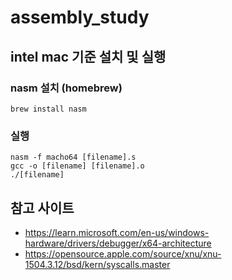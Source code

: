 # assembly_study

## intel mac 기준 설치 및 실행
### nasm 설치 (homebrew)
```
brew install nasm
```

### 실행
```
nasm -f macho64 [filename].s
gcc -o [filename] [filename].o
./[filename]
```

## 참고 사이트
- https://learn.microsoft.com/en-us/windows-hardware/drivers/debugger/x64-architecture
- https://opensource.apple.com/source/xnu/xnu-1504.3.12/bsd/kern/syscalls.master

